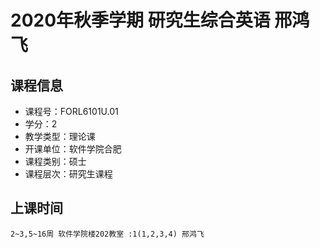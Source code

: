 # 2020年秋季学期 研究生综合英语 邢鸿飞






## 课程信息

- 课程号：FORL6101U.01
- 学分：2
- 教学类型：理论课
- 开课单位：软件学院合肥
- 课程类别：硕士
- 课程层次：研究生课程

## 上课时间

```
2~3,5~16周 软件学院楼202教室 :1(1,2,3,4) 邢鸿飞
```

